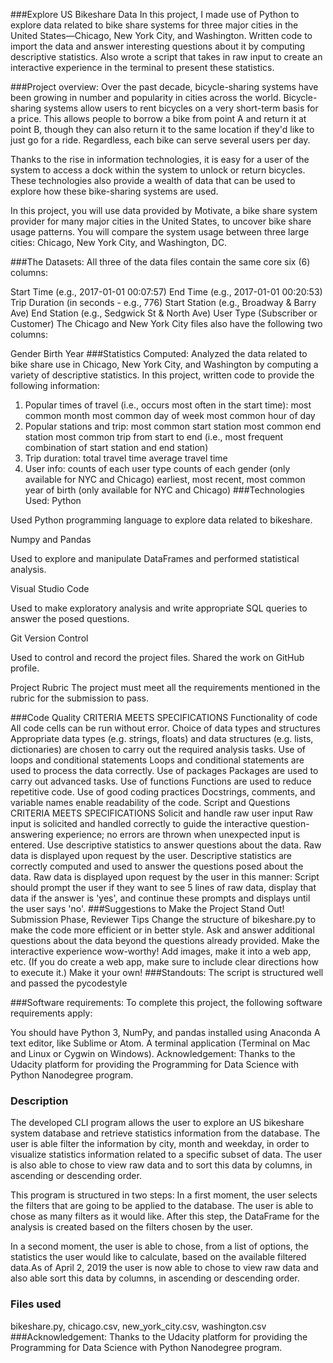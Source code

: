 ###Explore US Bikeshare Data
In this project, I made use of Python to explore data related to bike share systems for three major cities in the United States—Chicago, New York City, and Washington. Written code to import the data and answer interesting questions about it by computing descriptive statistics. Also wrote a script that takes in raw input to create an interactive experience in the terminal to present these statistics.

###Project overview:
Over the past decade, bicycle-sharing systems have been growing in number and popularity in cities across the world. Bicycle-sharing systems allow users to rent bicycles on a very short-term basis for a price. This allows people to borrow a bike from point A and return it at point B, though they can also return it to the same location if they'd like to just go for a ride. Regardless, each bike can serve several users per day.

Thanks to the rise in information technologies, it is easy for a user of the system to access a dock within the system to unlock or return bicycles. These technologies also provide a wealth of data that can be used to explore how these bike-sharing systems are used.

In this project, you will use data provided by Motivate, a bike share system provider for many major cities in the United States, to uncover bike share usage patterns. You will compare the system usage between three large cities: Chicago, New York City, and Washington, DC.

###The Datasets:
All three of the data files contain the same core six (6) columns:

Start Time (e.g., 2017-01-01 00:07:57)
End Time (e.g., 2017-01-01 00:20:53)
Trip Duration (in seconds - e.g., 776)
Start Station (e.g., Broadway & Barry Ave)
End Station (e.g., Sedgwick St & North Ave)
User Type (Subscriber or Customer)
The Chicago and New York City files also have the following two columns:

Gender
Birth Year
###Statistics Computed:
Analyzed the data related to bike share use in Chicago, New York City, and Washington by computing a variety of descriptive statistics. In this project, written code to provide the following information:

1. Popular times of travel (i.e., occurs most often in the start time):
most common month
most common day of week
most common hour of day
2. Popular stations and trip:
most common start station
most common end station
most common trip from start to end (i.e., most frequent combination of start station and end station)
3. Trip duration:
total travel time
average travel time
4. User info:
counts of each user type
counts of each gender (only available for NYC and Chicago)
earliest, most recent, most common year of birth (only available for NYC and Chicago)
###Technologies Used:
Python

Used Python programming language to explore data related to bikeshare.

Numpy and Pandas

Used to explore and manipulate DataFrames and performed statistical analysis.

Visual Studio Code

Used to make exploratory analysis and write appropriate SQL queries to answer the posed questions.

Git Version Control

Used to control and record the project files. Shared the work on GitHub profile.

Project Rubric
The project must meet all the requirements mentioned in the rubric for the submission to pass.

###Code Quality
CRITERIA	MEETS SPECIFICATIONS
Functionality of code	All code cells can be run without error.
Choice of data types and structures	Appropriate data types (e.g. strings, floats) and data structures (e.g. lists, dictionaries) are chosen to carry out the required analysis tasks.
Use of loops and conditional statements	Loops and conditional statements are used to process the data correctly.
Use of packages	Packages are used to carry out advanced tasks.
Use of functions	Functions are used to reduce repetitive code.
Use of good coding practices	Docstrings, comments, and variable names enable readability of the code.
Script and Questions
CRITERIA	MEETS SPECIFICATIONS
Solicit and handle raw user input	Raw input is solicited and handled correctly to guide the interactive question-answering experience; no errors are thrown when unexpected input is entered.
Use descriptive statistics to answer questions about the data. Raw data is displayed upon request by the user.	Descriptive statistics are correctly computed and used to answer the questions posed about the data. Raw data is displayed upon request by the user in this manner: Script should prompt the user if they want to see 5 lines of raw data, display that data if the answer is 'yes', and continue these prompts and displays until the user says 'no'.
###Suggestions to Make the Project Stand Out!
Submission Phase, Reviewer Tips
Change the structure of bikeshare.py to make the code more efficient or in better style.
Ask and answer additional questions about the data beyond the questions already provided.
Make the interactive experience wow-worthy! Add images, make it into a web app, etc. (If you do create a web app, make sure to include clear directions how to execute it.) Make it your own!
###Standouts:
The script is structured well and passed the pycodestyle

###Software requirements:
To complete this project, the following software requirements apply:

You should have Python 3, NumPy, and pandas installed using Anaconda
A text editor, like Sublime or Atom.
A terminal application (Terminal on Mac and Linux or Cygwin on Windows).
Acknowledgement:
Thanks to the Udacity platform for providing the Programming for Data Science with Python Nanodegree program.
### Description
The developed CLI program allows the user to explore an US bikeshare system database and retrieve statistics information from the database. The user is able filter the information by city, month and weekday, in order to visualize statistics information related to a specific subset of data. The user is also able to chose to view raw data and to sort this data by columns, in ascending or descending order.

This program is structured in two steps: 
In a first moment, the user selects the filters that are going to be applied to the database. The user is able to chose as many filters as it would like. After this step, the DataFrame for the analysis is created based on the filters chosen by the user.

In a second moment, the user is able to chose, from a list of options, the statistics the user would like to calculate, based on the available filtered data.As of April 2, 2019 the user is now able to chose to view raw data and also able sort this data by columns, in ascending or descending order.



### Files used
bikeshare.py, chicago.csv, new_york_city.csv, washington.csv
###Acknowledgement:
Thanks to the Udacity platform for providing the Programming for Data Science with Python Nanodegree program.